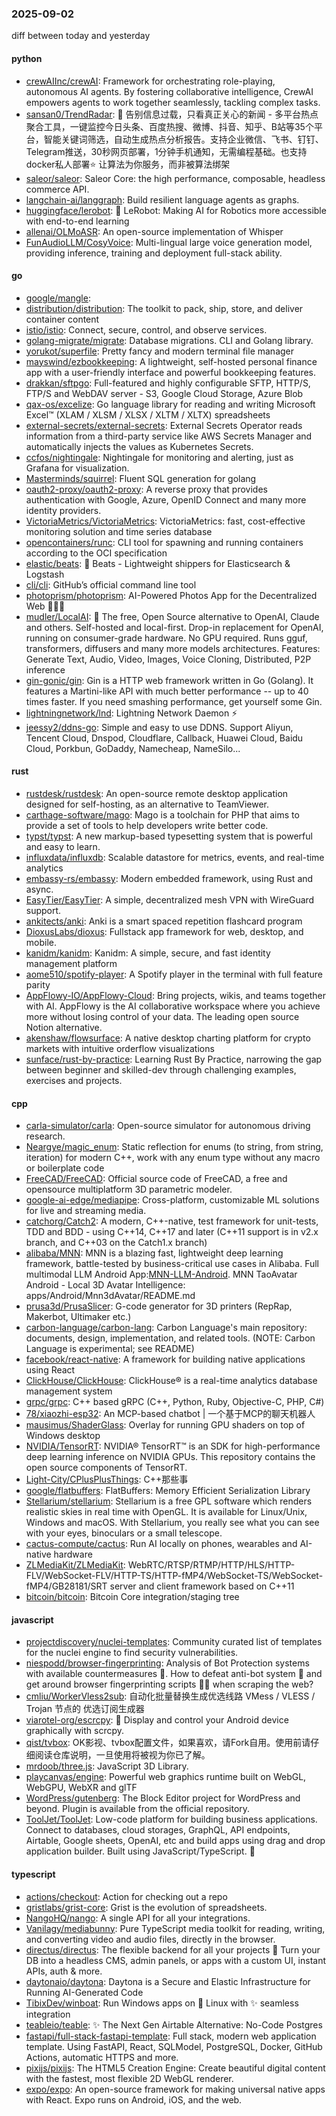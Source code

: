 ### 2025-09-02
diff between today and yesterday

#### python
* [crewAIInc/crewAI](https://github.com/crewAIInc/crewAI): Framework for orchestrating role-playing, autonomous AI agents. By fostering collaborative intelligence, CrewAI empowers agents to work together seamlessly, tackling complex tasks.
* [sansan0/TrendRadar](https://github.com/sansan0/TrendRadar): 🎯 告别信息过载，只看真正关心的新闻 - 多平台热点聚合工具，一键监控今日头条、百度热搜、微博、抖音、知乎、B站等35个平台，智能关键词筛选，自动生成热点分析报告。支持企业微信、飞书、钉钉、Telegram推送，30秒网页部署，1分钟手机通知，无需编程基础。也支持docker私人部署⭐ 让算法为你服务，而非被算法绑架
* [saleor/saleor](https://github.com/saleor/saleor): Saleor Core: the high performance, composable, headless commerce API.
* [langchain-ai/langgraph](https://github.com/langchain-ai/langgraph): Build resilient language agents as graphs.
* [huggingface/lerobot](https://github.com/huggingface/lerobot): 🤗 LeRobot: Making AI for Robotics more accessible with end-to-end learning
* [allenai/OLMoASR](https://github.com/allenai/OLMoASR): An open-source implementation of Whisper
* [FunAudioLLM/CosyVoice](https://github.com/FunAudioLLM/CosyVoice): Multi-lingual large voice generation model, providing inference, training and deployment full-stack ability.

#### go
* [google/mangle](https://github.com/google/mangle): 
* [distribution/distribution](https://github.com/distribution/distribution): The toolkit to pack, ship, store, and deliver container content
* [istio/istio](https://github.com/istio/istio): Connect, secure, control, and observe services.
* [golang-migrate/migrate](https://github.com/golang-migrate/migrate): Database migrations. CLI and Golang library.
* [yorukot/superfile](https://github.com/yorukot/superfile): Pretty fancy and modern terminal file manager
* [mayswind/ezbookkeeping](https://github.com/mayswind/ezbookkeeping): A lightweight, self-hosted personal finance app with a user-friendly interface and powerful bookkeeping features.
* [drakkan/sftpgo](https://github.com/drakkan/sftpgo): Full-featured and highly configurable SFTP, HTTP/S, FTP/S and WebDAV server - S3, Google Cloud Storage, Azure Blob
* [qax-os/excelize](https://github.com/qax-os/excelize): Go language library for reading and writing Microsoft Excel™ (XLAM / XLSM / XLSX / XLTM / XLTX) spreadsheets
* [external-secrets/external-secrets](https://github.com/external-secrets/external-secrets): External Secrets Operator reads information from a third-party service like AWS Secrets Manager and automatically injects the values as Kubernetes Secrets.
* [ccfos/nightingale](https://github.com/ccfos/nightingale): Nightingale for monitoring and alerting, just as Grafana for visualization.
* [Masterminds/squirrel](https://github.com/Masterminds/squirrel): Fluent SQL generation for golang
* [oauth2-proxy/oauth2-proxy](https://github.com/oauth2-proxy/oauth2-proxy): A reverse proxy that provides authentication with Google, Azure, OpenID Connect and many more identity providers.
* [VictoriaMetrics/VictoriaMetrics](https://github.com/VictoriaMetrics/VictoriaMetrics): VictoriaMetrics: fast, cost-effective monitoring solution and time series database
* [opencontainers/runc](https://github.com/opencontainers/runc): CLI tool for spawning and running containers according to the OCI specification
* [elastic/beats](https://github.com/elastic/beats): 🐠 Beats - Lightweight shippers for Elasticsearch & Logstash
* [cli/cli](https://github.com/cli/cli): GitHub’s official command line tool
* [photoprism/photoprism](https://github.com/photoprism/photoprism): AI-Powered Photos App for the Decentralized Web 🌈💎✨
* [mudler/LocalAI](https://github.com/mudler/LocalAI): 🤖 The free, Open Source alternative to OpenAI, Claude and others. Self-hosted and local-first. Drop-in replacement for OpenAI, running on consumer-grade hardware. No GPU required. Runs gguf, transformers, diffusers and many more models architectures. Features: Generate Text, Audio, Video, Images, Voice Cloning, Distributed, P2P inference
* [gin-gonic/gin](https://github.com/gin-gonic/gin): Gin is a HTTP web framework written in Go (Golang). It features a Martini-like API with much better performance -- up to 40 times faster. If you need smashing performance, get yourself some Gin.
* [lightningnetwork/lnd](https://github.com/lightningnetwork/lnd): Lightning Network Daemon ⚡️
* [jeessy2/ddns-go](https://github.com/jeessy2/ddns-go): Simple and easy to use DDNS. Support Aliyun, Tencent Cloud, Dnspod, Cloudflare, Callback, Huawei Cloud, Baidu Cloud, Porkbun, GoDaddy, Namecheap, NameSilo...

#### rust
* [rustdesk/rustdesk](https://github.com/rustdesk/rustdesk): An open-source remote desktop application designed for self-hosting, as an alternative to TeamViewer.
* [carthage-software/mago](https://github.com/carthage-software/mago): Mago is a toolchain for PHP that aims to provide a set of tools to help developers write better code.
* [typst/typst](https://github.com/typst/typst): A new markup-based typesetting system that is powerful and easy to learn.
* [influxdata/influxdb](https://github.com/influxdata/influxdb): Scalable datastore for metrics, events, and real-time analytics
* [embassy-rs/embassy](https://github.com/embassy-rs/embassy): Modern embedded framework, using Rust and async.
* [EasyTier/EasyTier](https://github.com/EasyTier/EasyTier): A simple, decentralized mesh VPN with WireGuard support.
* [ankitects/anki](https://github.com/ankitects/anki): Anki is a smart spaced repetition flashcard program
* [DioxusLabs/dioxus](https://github.com/DioxusLabs/dioxus): Fullstack app framework for web, desktop, and mobile.
* [kanidm/kanidm](https://github.com/kanidm/kanidm): Kanidm: A simple, secure, and fast identity management platform
* [aome510/spotify-player](https://github.com/aome510/spotify-player): A Spotify player in the terminal with full feature parity
* [AppFlowy-IO/AppFlowy-Cloud](https://github.com/AppFlowy-IO/AppFlowy-Cloud): Bring projects, wikis, and teams together with AI. AppFlowy is the AI collaborative workspace where you achieve more without losing control of your data. The leading open source Notion alternative.
* [akenshaw/flowsurface](https://github.com/akenshaw/flowsurface): A native desktop charting platform for crypto markets with intuitive orderflow visualizations
* [sunface/rust-by-practice](https://github.com/sunface/rust-by-practice): Learning Rust By Practice, narrowing the gap between beginner and skilled-dev through challenging examples, exercises and projects.

#### cpp
* [carla-simulator/carla](https://github.com/carla-simulator/carla): Open-source simulator for autonomous driving research.
* [Neargye/magic_enum](https://github.com/Neargye/magic_enum): Static reflection for enums (to string, from string, iteration) for modern C++, work with any enum type without any macro or boilerplate code
* [FreeCAD/FreeCAD](https://github.com/FreeCAD/FreeCAD): Official source code of FreeCAD, a free and opensource multiplatform 3D parametric modeler.
* [google-ai-edge/mediapipe](https://github.com/google-ai-edge/mediapipe): Cross-platform, customizable ML solutions for live and streaming media.
* [catchorg/Catch2](https://github.com/catchorg/Catch2): A modern, C++-native, test framework for unit-tests, TDD and BDD - using C++14, C++17 and later (C++11 support is in v2.x branch, and C++03 on the Catch1.x branch)
* [alibaba/MNN](https://github.com/alibaba/MNN): MNN is a blazing fast, lightweight deep learning framework, battle-tested by business-critical use cases in Alibaba. Full multimodal LLM Android App:[MNN-LLM-Android](./apps/Android/MnnLlmChat/README.md). MNN TaoAvatar Android - Local 3D Avatar Intelligence: apps/Android/Mnn3dAvatar/README.md
* [prusa3d/PrusaSlicer](https://github.com/prusa3d/PrusaSlicer): G-code generator for 3D printers (RepRap, Makerbot, Ultimaker etc.)
* [carbon-language/carbon-lang](https://github.com/carbon-language/carbon-lang): Carbon Language's main repository: documents, design, implementation, and related tools. (NOTE: Carbon Language is experimental; see README)
* [facebook/react-native](https://github.com/facebook/react-native): A framework for building native applications using React
* [ClickHouse/ClickHouse](https://github.com/ClickHouse/ClickHouse): ClickHouse® is a real-time analytics database management system
* [grpc/grpc](https://github.com/grpc/grpc): C++ based gRPC (C++, Python, Ruby, Objective-C, PHP, C#)
* [78/xiaozhi-esp32](https://github.com/78/xiaozhi-esp32): An MCP-based chatbot | 一个基于MCP的聊天机器人
* [mausimus/ShaderGlass](https://github.com/mausimus/ShaderGlass): Overlay for running GPU shaders on top of Windows desktop
* [NVIDIA/TensorRT](https://github.com/NVIDIA/TensorRT): NVIDIA® TensorRT™ is an SDK for high-performance deep learning inference on NVIDIA GPUs. This repository contains the open source components of TensorRT.
* [Light-City/CPlusPlusThings](https://github.com/Light-City/CPlusPlusThings): C++那些事
* [google/flatbuffers](https://github.com/google/flatbuffers): FlatBuffers: Memory Efficient Serialization Library
* [Stellarium/stellarium](https://github.com/Stellarium/stellarium): Stellarium is a free GPL software which renders realistic skies in real time with OpenGL. It is available for Linux/Unix, Windows and macOS. With Stellarium, you really see what you can see with your eyes, binoculars or a small telescope.
* [cactus-compute/cactus](https://github.com/cactus-compute/cactus): Run AI locally on phones, wearables and AI-native hardware
* [ZLMediaKit/ZLMediaKit](https://github.com/ZLMediaKit/ZLMediaKit): WebRTC/RTSP/RTMP/HTTP/HLS/HTTP-FLV/WebSocket-FLV/HTTP-TS/HTTP-fMP4/WebSocket-TS/WebSocket-fMP4/GB28181/SRT server and client framework based on C++11
* [bitcoin/bitcoin](https://github.com/bitcoin/bitcoin): Bitcoin Core integration/staging tree

#### javascript
* [projectdiscovery/nuclei-templates](https://github.com/projectdiscovery/nuclei-templates): Community curated list of templates for the nuclei engine to find security vulnerabilities.
* [niespodd/browser-fingerprinting](https://github.com/niespodd/browser-fingerprinting): Analysis of Bot Protection systems with available countermeasures 🚿. How to defeat anti-bot system 👻 and get around browser fingerprinting scripts 🕵️‍♂️ when scraping the web?
* [cmliu/WorkerVless2sub](https://github.com/cmliu/WorkerVless2sub): 自动化批量替换生成优选线路 VMess / VLESS / Trojan 节点的 优选订阅生成器
* [viarotel-org/escrcpy](https://github.com/viarotel-org/escrcpy): 📱 Display and control your Android device graphically with scrcpy.
* [qist/tvbox](https://github.com/qist/tvbox): OK影视、tvbox配置文件，如果喜欢，请Fork自用。使用前请仔细阅读仓库说明，一旦使用将被视为你已了解。
* [mrdoob/three.js](https://github.com/mrdoob/three.js): JavaScript 3D Library.
* [playcanvas/engine](https://github.com/playcanvas/engine): Powerful web graphics runtime built on WebGL, WebGPU, WebXR and glTF
* [WordPress/gutenberg](https://github.com/WordPress/gutenberg): The Block Editor project for WordPress and beyond. Plugin is available from the official repository.
* [ToolJet/ToolJet](https://github.com/ToolJet/ToolJet): Low-code platform for building business applications. Connect to databases, cloud storages, GraphQL, API endpoints, Airtable, Google sheets, OpenAI, etc and build apps using drag and drop application builder. Built using JavaScript/TypeScript. 🚀

#### typescript
* [actions/checkout](https://github.com/actions/checkout): Action for checking out a repo
* [gristlabs/grist-core](https://github.com/gristlabs/grist-core): Grist is the evolution of spreadsheets.
* [NangoHQ/nango](https://github.com/NangoHQ/nango): A single API for all your integrations.
* [Vanilagy/mediabunny](https://github.com/Vanilagy/mediabunny): Pure TypeScript media toolkit for reading, writing, and converting video and audio files, directly in the browser.
* [directus/directus](https://github.com/directus/directus): The flexible backend for all your projects 🐰 Turn your DB into a headless CMS, admin panels, or apps with a custom UI, instant APIs, auth & more.
* [daytonaio/daytona](https://github.com/daytonaio/daytona): Daytona is a Secure and Elastic Infrastructure for Running AI-Generated Code
* [TibixDev/winboat](https://github.com/TibixDev/winboat): Run Windows apps on 🐧 Linux with ✨ seamless integration
* [teableio/teable](https://github.com/teableio/teable): ✨ The Next Gen Airtable Alternative: No-Code Postgres
* [fastapi/full-stack-fastapi-template](https://github.com/fastapi/full-stack-fastapi-template): Full stack, modern web application template. Using FastAPI, React, SQLModel, PostgreSQL, Docker, GitHub Actions, automatic HTTPS and more.
* [pixijs/pixijs](https://github.com/pixijs/pixijs): The HTML5 Creation Engine: Create beautiful digital content with the fastest, most flexible 2D WebGL renderer.
* [expo/expo](https://github.com/expo/expo): An open-source framework for making universal native apps with React. Expo runs on Android, iOS, and the web.

